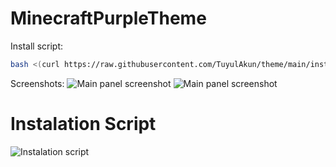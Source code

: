 # MinecraftPurpleTheme

Install script:
```sh
bash <(curl https://raw.githubusercontent.com/TuyulAkun/theme/main/install.sh)
```

Screenshots:
![Main panel screenshot](https://cdn.discordapp.com/attachments/920581510510297169/1001607296138362880/Captura_de_pantalla_2022-07-26_212549.png "Main panel screenshot")
![Main panel screenshot](https://media.discordapp.net/attachments/920581510510297169/1001607296746528778/Captura_de_pantalla_2022-07-26_215606.png "Main panel screenshot")
# Instalation Script
![Instalation script](https://i.imgur.com/8hFZG5b.png "Instalation script")
